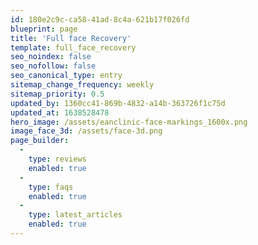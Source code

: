 ```yaml
---
id: 180e2c9c-ca58-41ad-8c4a-621b17f026fd
blueprint: page
title: 'Full face Recovery'
template: full_face_recovery
seo_noindex: false
seo_nofollow: false
seo_canonical_type: entry
sitemap_change_frequency: weekly
sitemap_priority: 0.5
updated_by: 1360cc41-869b-4832-a14b-363726f1c75d
updated_at: 1638528478
hero_image: /assets/eanclinic-face-markings_1600x.png
image_face_3d: /assets/face-3d.png
page_builder:
  -
    type: reviews
    enabled: true
  -
    type: faqs
    enabled: true
  -
    type: latest_articles
    enabled: true
---
```

